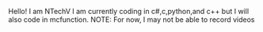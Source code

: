 Hello! I am NTechV
I am currently coding in c#,c,python,and c++ but I will also code in mcfunction. NOTE: For now, I may not be able to record videos
